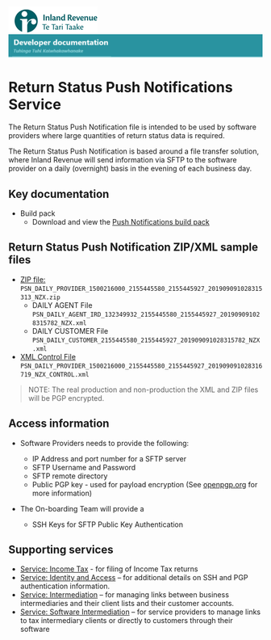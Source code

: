![IRD logo](../Images/IRlogo.gif)
![Software Dev](../Images/SoftwareDev.png)

# Return Status Push Notifications Service 

The Return Status Push Notification file is intended to be used by software providers where large quantities of return status data is required. 

The Return Status Push Notification is based around a file transfer solution, where Inland Revenue will send information via SFTP to the software provider on a daily (overnight) basis in the evening of each business day.  

## Key documentation

- Build pack
	- Download and view the [Push Notifications build pack](Gateway%20Services%20Build%20Pack%20-%20Push%20Notifications.pdf)

## Return Status Push Notification ZIP/XML sample files

* [ZIP file:](Sample%20Files/PSN_DAILY_PROVIDER_1500216000_2155445580_2155445927_201909091028315313_NZX.zip) `PSN_DAILY_PROVIDER_1500216000_2155445580_2155445927_201909091028315313_NZX.zip`
    * DAILY AGENT File `PSN_DAILY_AGENT_IRD_132349932_2155445580_2155445927_201909091028315782_NZX.xml`
	* DAILY CUSTOMER File `PSN_DAILY_CUSTOMER_2155445580_2155445927_201909091028315782_NZX.xml`
* [XML Control File](Sample%20Files/PSN_DAILY_PROVIDER_1500216000_2155445580_2155445927_201909091028316719_NZX_CONTROL.xml)  `PSN_DAILY_PROVIDER_1500216000_2155445580_2155445927_201909091028316719_NZX_CONTROL.xml`

> NOTE: The real production and non-production the XML and ZIP files will be PGP encrypted.

## Access information 

* Software Providers needs to provide the following:
	* IP Address and port number for a SFTP server
	* SFTP Username and Password 
	* SFTP remote directory 
	* Public PGP key - used for payload encryption (See [openpgp.org](openpgp.org) for more information)
	
* The On-boarding Team will provide a 
	* SSH Keys for SFTP Public Key Authentication 

## Supporting services

* [Service: Income Tax](../Service%20-%20Income%20Tax/) - for filing of Income Tax returns
* [Service: Identity and Access](https://github.com/InlandRevenue/Gateway_Services-Access/tree/master/Identity%20and%20Access) – for additional details on SSH and PGP authentication information.
* [Service: Intermediation](https://github.com/InlandRevenue/Gateway_Services-Access/tree/master/Service%20-%20Intermediation) – for managing links between business intermediaries and their client lists and their customer accounts.
* [Service: Software Intermediation](https://github.com/InlandRevenue/Gateway_Services-Access/tree/master/Service%20-%20Software%20Intermediation) – for service providers to manage links to tax intermediary clients or directly to customers through their software


